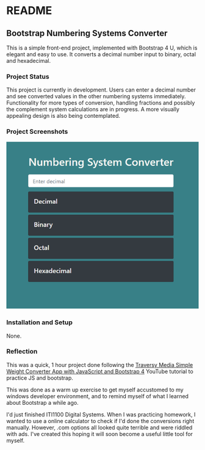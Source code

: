 # README

## Bootstrap Numbering Systems Converter

This is a simple front-end project, implemented with Bootstrap 4 U, which is elegant and easy to use. It converts a decimal number input to binary, octal and hexadecimal.

### Project Status

This project is currently in development. Users can enter a decimal number and see converted values in the other numbering systems immediately. Functionality for more types of conversion, handling fractions and possibly the complement system calculations are in progress. A more visually appealing design is also being contemplated.


### Project Screenshots

![project](images/bootstrap_converter.PNG)

### Installation and Setup

None.

### Reflection

This was a quick, 1 hour project done following the [Traversy Media Simple Weight Converter App with JavaScript and Bootstrap 4](https://www.youtube.com/watch?v=7l-ZAuU8TXc) YouTube tutorial to practice JS and bootstrap.

This was done as a warm up exercise to get myself accustomed to my windows developer environment, and to remind myself of what I learned about Bootstrap a while ago.

I'd just finished ITI1100 Digital Systems. When I was practicing homework, I wanted to use a online calculator to check if I'd done the conversions right manually. However, .com options all looked quite terrible and were riddled with ads. I've created this hoping it will soon become a useful little tool for myself.

